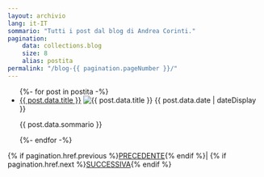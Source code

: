 ```yaml
---
layout: archivio
lang: it-IT
sommario: "Tutti i post dal blog di Andrea Corinti."
pagination: 
    data: collections.blog
    size: 8
    alias: postita
permalink: "/blog-{{ pagination.pageNumber }}/"
---
```


<main class="tdbc-container">
  <div class="tdbc-section">
    <ul class="tdbc-column-container">
      {%- for post in postita -%}
      <li class="tdbc-card">
        <div class="tdbc-card__content">
          <a href="{{ post.url }}" class="tdbc-card__title">{{ post.data.title }}</a>
          <img :first-child src="{{ post.data.immagine}}" alt="{{ post.data.title }}"></img>
          <time>{{ post.data.date | dateDisplay }}</time>
          <p>{{ post.data.sommario }}</p>
        </div>
      </li>
      {%- endfor -%}
    </ul>
  </div>
  <div id="avanti-indietro">
    {% if pagination.href.previous %}<a href="{{ pagination.href.previous }}">PRECEDENTE</a>{% endif %}| 
    {% if pagination.href.next %}<a href="{{ pagination.href.next }}">SUCCESSIVA</a>{% endif %}
   </div>
</main>

